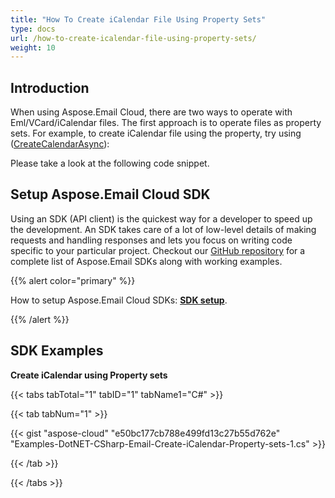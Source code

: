 ```yaml
---
title: "How To Create iCalendar File Using Property Sets"
type: docs
url: /how-to-create-icalendar-file-using-property-sets/
weight: 10
---
```


## **Introduction**
When using Aspose.Email Cloud, there are two ways to operate with Eml/VCard/iCalendar files. The first approach is to operate files as property sets. For example, to create iCalendar file using the property, try using ([CreateCalendarAsync](https://github.com/aspose-email-cloud/aspose-email-cloud-dotnet/blob/master/docs/EmailApi.md#CreateCalendarAsync)):

Please take a look at the following code snippet.
## **Setup Aspose.Email Cloud SDK**
Using an SDK (API client) is the quickest way for a developer to speed up the development. An SDK takes care of a lot of low-level details of making requests and handling responses and lets you focus on writing code specific to your particular project. Checkout our [GitHub repository](https://github.com/aspose-email-cloud) for a complete list of Aspose.Email SDKs along with working examples.

{{% alert color="primary" %}} 

How to setup Aspose.Email Cloud SDKs: [**SDK setup**](/sdk-setup/). 

{{% /alert %}}
## **SDK Examples**
**Create iCalendar using Property sets**

{{< tabs tabTotal="1" tabID="1" tabName1="C#" >}}

{{< tab tabNum="1" >}}

{{< gist "aspose-cloud" "e50bc177cb788e499fd13c27b55d762e" "Examples-DotNET-CSharp-Email-Create-iCalendar-Property-sets-1.cs" >}}

{{< /tab >}}

{{< /tabs >}}

